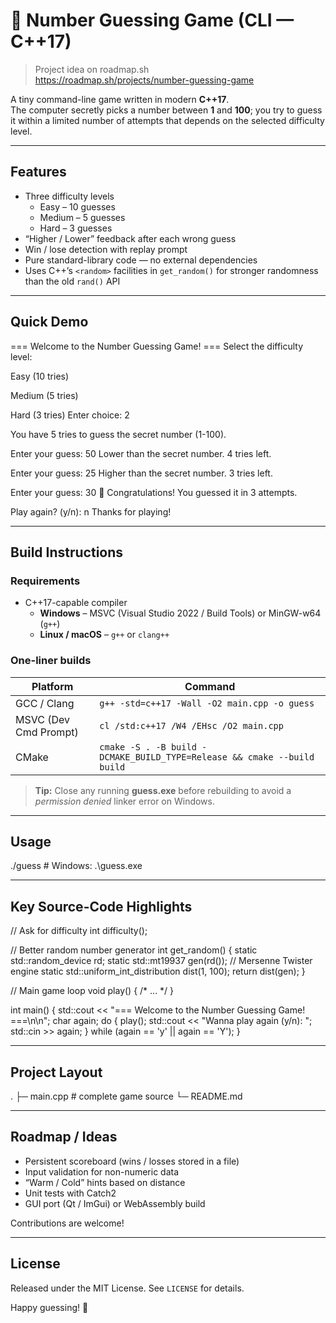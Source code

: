 # 🎲 Number Guessing Game (CLI — C++17)

> Project idea on roadmap.sh  
> https://roadmap.sh/projects/number-guessing-game

A tiny command-line game written in modern **C++17**.  
The computer secretly picks a number between **1** and **100**; you try to guess it within a limited number of attempts that depends on the selected difficulty level.

---

## Features
* Three difficulty levels  
  * Easy – 10 guesses  
  * Medium – 5 guesses  
  * Hard – 3 guesses
* “Higher / Lower” feedback after each wrong guess
* Win / lose detection with replay prompt
* Pure standard-library code — no external dependencies
* Uses C++’s `<random>` facilities in `get_random()` for stronger randomness than the old `rand()` API

---

## Quick Demo
=== Welcome to the Number Guessing Game! ===
Select the difficulty level:

Easy (10 tries)

Medium (5 tries)

Hard (3 tries)
Enter choice: 2

You have 5 tries to guess the secret number (1-100).

Enter your guess: 50
Lower than the secret number. 4 tries left.

Enter your guess: 25
Higher than the secret number. 3 tries left.

Enter your guess: 30
🎉 Congratulations! You guessed it in 3 attempts.

Play again? (y/n): n
Thanks for playing!


---

## Build Instructions

### Requirements
* C++17-capable compiler  
  * **Windows** – MSVC (Visual Studio 2022 / Build Tools) or MinGW-w64 (`g++`)  
  * **Linux / macOS** – `g++` or `clang++`

### One-liner builds

| Platform | Command |
|----------|---------|
| GCC / Clang | `g++ -std=c++17 -Wall -O2 main.cpp -o guess` |
| MSVC (Dev Cmd Prompt) | `cl /std:c++17 /W4 /EHsc /O2 main.cpp` |
| CMake | `cmake -S . -B build -DCMAKE_BUILD_TYPE=Release && cmake --build build` |

> **Tip:** Close any running **guess.exe** before rebuilding to avoid a *permission denied* linker error on Windows.

---

## Usage
./guess # Windows: .\guess.exe

---

## Key Source-Code Highlights
// Ask for difficulty
int difficulty();

// Better random number generator
int get_random() {
static std::random_device rd;
static std::mt19937 gen(rd()); // Mersenne Twister engine
static std::uniform_int_distribution<int> dist(1, 100);
return dist(gen);
}

// Main game loop
void play() { /* ... */ }

int main() {
std::cout << "=== Welcome to the Number Guessing Game! ===\n\n";
char again;
do {
play();
std::cout << "Wanna play again (y/n): ";
std::cin >> again;
} while (again == 'y' || again == 'Y');
}

---

## Project Layout
.
├─ main.cpp # complete game source
└─ README.md


---

## Roadmap / Ideas
* Persistent scoreboard (wins / losses stored in a file)  
* Input validation for non-numeric data  
* “Warm / Cold” hints based on distance  
* Unit tests with Catch2  
* GUI port (Qt / ImGui) or WebAssembly build  

Contributions are welcome!

---

## License
Released under the MIT License. See `LICENSE` for details.

Happy guessing! 🎉
